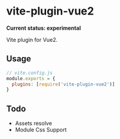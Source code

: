 # vite-plugin-vue2
**Current status: experimental**

Vite plugin for Vue2.

## Usage

``` js
// vite.config.js
module.exports = {
  plugins: [require('vite-plugin-vue2')]
}
```

## Todo

- Assets resolve
- Module Css Support
